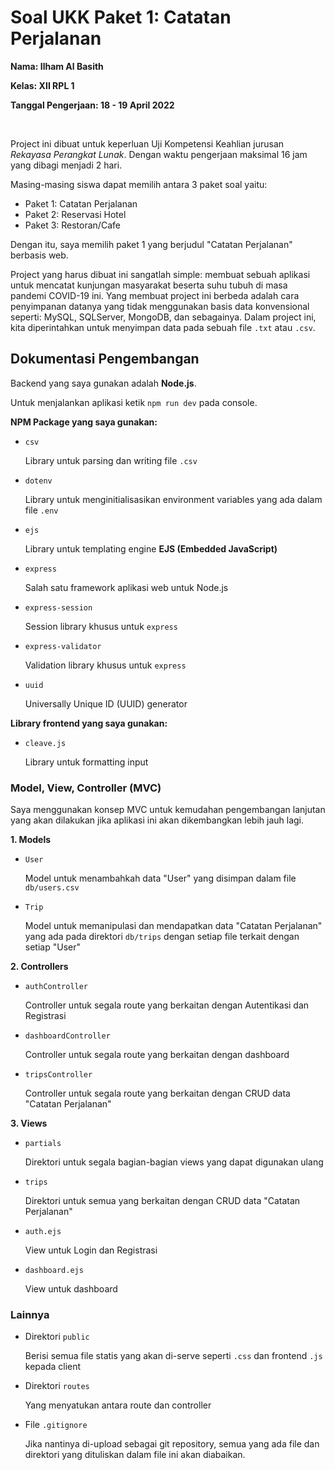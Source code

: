 # **Soal UKK Paket 1: Catatan Perjalanan**

**Nama: Ilham Al Basith**

**Kelas: XII RPL 1**

**Tanggal Pengerjaan: 18 - 19 April 2022**

<br>

Project ini dibuat untuk keperluan Uji Kompetensi Keahlian jurusan *Rekayasa Perangkat Lunak*. Dengan waktu pengerjaan maksimal 16 jam yang dibagi menjadi 2 hari.

Masing-masing siswa dapat memilih antara 3 paket soal yaitu:
- Paket 1: Catatan Perjalanan
- Paket 2: Reservasi Hotel
- Paket 3: Restoran/Cafe

Dengan itu, saya memilih paket 1 yang berjudul "Catatan Perjalanan" berbasis web.

Project yang harus dibuat ini sangatlah simple: membuat sebuah aplikasi untuk mencatat kunjungan masyarakat beserta suhu tubuh di masa pandemi COVID-19 ini. Yang membuat project ini berbeda adalah cara penyimpanan datanya yang tidak menggunakan basis data konvensional seperti: MySQL, SQLServer, MongoDB, dan sebagainya. Dalam project ini, kita diperintahkan untuk menyimpan data pada sebuah file `.txt` atau `.csv`.

## **Dokumentasi Pengembangan**

Backend yang saya gunakan adalah **Node.js**.

Untuk menjalankan aplikasi ketik `npm run dev` pada console.

**NPM Package yang saya gunakan:**
- `csv` 

    Library untuk parsing dan writing file `.csv`

- `dotenv`

    Library untuk menginitialisasikan environment variables yang ada dalam file `.env`

- `ejs`

    Library untuk templating engine **EJS (Embedded JavaScript)**

- `express`

    Salah satu framework aplikasi web untuk Node.js

- `express-session`

    Session library khusus untuk `express`

- `express-validator`

    Validation library khusus untuk `express`

- `uuid`

    Universally Unique ID (UUID) generator

**Library frontend yang saya gunakan:**
- `cleave.js`

    Library untuk formatting input

### **Model, View, Controller (MVC)**

Saya menggunakan konsep MVC untuk kemudahan pengembangan lanjutan yang akan dilakukan jika aplikasi ini akan dikembangkan lebih jauh lagi.

**1. Models**

  - `User`

    Model untuk menambahkah data "User" yang disimpan dalam file `db/users.csv`

  - `Trip`
    
    Model untuk memanipulasi dan mendapatkan data "Catatan Perjalanan" yang ada pada direktori `db/trips` dengan setiap file terkait dengan setiap "User"

**2. Controllers**

  - `authController` 
    
    Controller untuk segala route yang berkaitan dengan Autentikasi dan Registrasi

  - `dashboardController`

    Controller untuk segala route yang berkaitan dengan dashboard

  - `tripsController`

    Controller untuk segala route yang berkaitan dengan CRUD data "Catatan Perjalanan"

**3. Views**

  - `partials`
  
    Direktori untuk segala bagian-bagian views yang dapat digunakan ulang

  - `trips`

    Direktori untuk semua yang berkaitan dengan CRUD data "Catatan Perjalanan"

  - `auth.ejs`

    View untuk Login dan Registrasi

  - `dashboard.ejs`

    View untuk dashboard

### **Lainnya**

- Direktori `public`
  
  Berisi semua file statis yang akan di-serve seperti `.css` dan frontend `.js` kepada client

- Direktori `routes`
  
  Yang menyatukan antara route dan controller

- File `.gitignore`
  
  Jika nantinya di-upload sebagai git repository, semua yang ada file dan direktori yang dituliskan dalam file ini akan diabaikan.